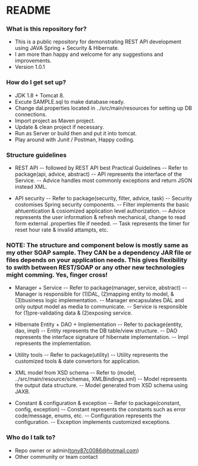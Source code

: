 # README #

### What is this repository for? ###

* This is a public repository for demonstrating REST API development using JAVA Spring + Security & Hibernate.
* I am more than happy and welcome for any suggestions and improvements. 
* Version 1.0.1

### How do I get set up? ###

* JDK 1.8 + Tomcat 8.
* Excute SAMPLE.sql to make database ready.
* Change dal.properties located in ../src/main/resources for setting up DB connections. 
* Import project as Maven project.
* Update & clean project if necessary.
* Run as Server or build then and put it into tomcat.
* Play around with Junit / Postman, Happy coding.

### Structure guidelines ###

* REST API -- followed by REST API best Practical Guidelines
  -- Refer to package(api, advice, abstract)
  -- API represents the interface of the Service.
  -- Advice handles most commonly exceptions and return JSON instead XML.
  
* API security
  -- Refer to package(security, filter, advice, task)
  -- Security costomises Spring security components.
  -- Filter implements the basic ahtuentication & cosiomized application level authorization.
  -- Advice represents the user information & refresh mechanical, change to read form external .properties file if needed.
  -- Task represents the timer for reset hour rate & invalid attampts, etc.
  
### NOTE: The structure and component below is mostly same as my other SOAP sample. They CAN be a dependency JAR file or files depends on your application needs. This gives flexibility to swith between REST/SOAP or any other new technologies might comming. Yes, finger cross! ###

* Manager + Service 
  -- Refer to package(manager, service, abstract)
  -- Manager is responsible for (1)DAL, (2)mapping entity to model, & (3)business logic implementation.
  -- Manager encapsulates DAL and only output model as media to communicate.
  -- Service is responsible for (1)pre-validating data & (2)exposing service.
  
* Hibernate Entity + DAO + Implementation
  -- Refer to package(entity, dao, impl)
  -- Entity represents the DB table/view structure.
  -- DAO represents the interface signature of hibernate implementation.
  -- Impl represents the implementation.

* Utility tools
  -- Refer to package(utility)
  -- Utility represents the customized tools & date convertors for application.
  
* XML model from XSD schema
  -- Refer to (model, ../src/main/resource/schemas, XMLBindings.xml)
  -- Model represents the output data structure.
  -- Model generated from XSD schema using JAXB.

* Constant & configuration & exception
  -- Refer to package(constant, config, exception)
  -- Constant represents the constants such as error code/message, enums, etc.
  -- Configuration represents the configuration.
  -- Exception implements customized exceptions.
  
### Who do I talk to? ###

* Repo owner or admin(tony87c0086@hotmail.com)
* Other community or team contact
